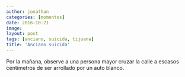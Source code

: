 ```yaml
---
author: jonathan
categories: [momentos]
date: 2016-10-21
image: 
layout: post
tags: [anciano, suicida, tijuana]
title: 'Anciano suicida'
---
```


Por la mañana, observe a una persona mayor cruzar la calle a escasos centímetros de ser arrollado por un auto blanco.
